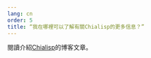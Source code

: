 ```yaml
---
lang: cn
order: 5
title: “我在哪裡可以了解有關Chialisp的更多信息？”
---
```


閱讀介紹[Chialisp](https://www.chia.net/2019/11/27/chialisp.en.html)的博客文章。
